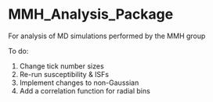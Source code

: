 # MMH_Analysis_Package
For analysis of MD simulations performed by the MMH group

To do:

1. Change tick number sizes
2. Re-run susceptibility & ISFs
3. Implement changes to non-Gaussian
4. Add a correlation function for radial bins
